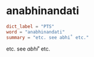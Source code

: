 # anabhinandati

``` toml
dict_label = "PTS"
word = "anabhinandati"
summary = "etc. see abhi˚ etc."
```

etc. see *abhi*˚ etc.

